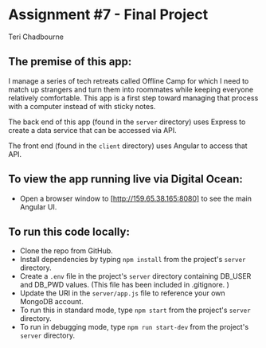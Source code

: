 # Assignment #7 - Final Project
Teri Chadbourne

## The premise of this app: 
I manage a series of tech retreats called Offline Camp for which I need to match up strangers and turn them into roommates while keeping everyone relatively comfortable. This app is a first step toward managing that process with a computer instead of with sticky notes. 

The back end of this app (found in the `server` directory) uses Express to create a data service that can be accessed via API. 

The front end (found in the `client` directory) uses Angular to access that API.

## To view the app running live via Digital Ocean: 
* Open a browser window to [http://159.65.38.165:8080] to see the main Angular UI.

## To run this code locally: 
* Clone the repo from GitHub.
* Install dependencies by typing `npm install` from the project's `server` directory.
* Create a `.env` file in the project's `server` directory containing DB_USER and DB_PWD values. (This file has been included in .gitignore. ) 
* Update the URI in the `server/app.js` file to reference your own MongoDB account. 
* To run this in standard mode, type `npm start` from the project's `server` directory.
* To run in debugging mode, type `npm run start-dev` from the project's `server` directory. 
